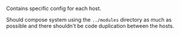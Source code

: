 Contains specific config for each host.

Should compose system using the `../modules` directory as much as possible
and there shouldn't be code duplication between the hosts.

